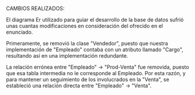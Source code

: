 CAMBIOS REALIZADOS:

El diagrama Er utilizado para guiar el desarrollo de la base de datos sufrió unas cuantas modificaciones en consideración del ofrecido en el enunciado.

Primeramente, se removió la clase "Vendedor", puesto que nuestra implementación de "Empleado" contaba con un atributo llamado "Cargo", resultando así en una implementación redundante.

La relación errónea entre "Empleado" → "Prod-Venta" fue removida, puesto que esa tabla intermedia no le corresponde al Empleado. Por esta razón, y para mantener un seguimiento de los involucrados en la "Venta", 
se estableció una relación directa entre "Empleado" → "Venta".
